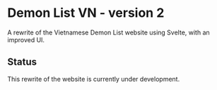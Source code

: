 [//]: # (fancy big text image here)
# Demon List VN - version 2
A rewrite of the Vietnamese Demon List website using Svelte, with an improved UI.
## Status 
This rewrite of the website is currently under development.
